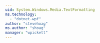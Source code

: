 ```yaml
---
uid: System.Windows.Media.TextFormatting
ms.technology: 
  - "dotnet-wpf"
author: "stevehoag"
ms.author: "shoag"
manager: "wpickett"
---
```


